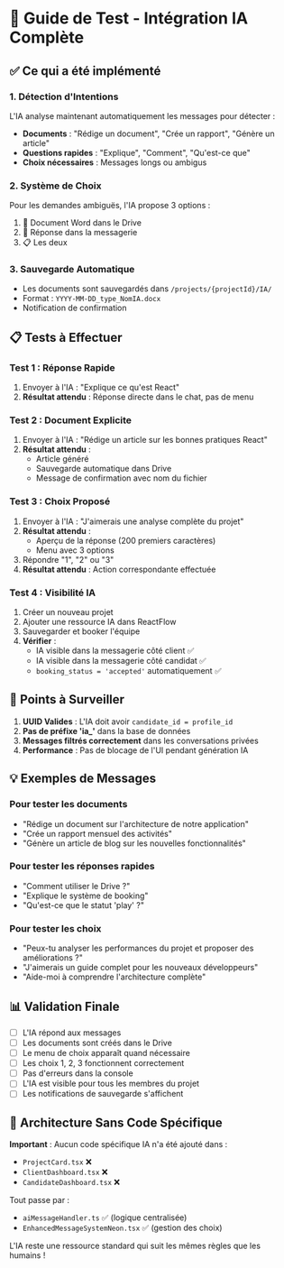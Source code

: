 # 🧪 Guide de Test - Intégration IA Complète

## ✅ Ce qui a été implémenté

### 1. **Détection d'Intentions**
L'IA analyse maintenant automatiquement les messages pour détecter :
- **Documents** : "Rédige un document", "Crée un rapport", "Génère un article"
- **Questions rapides** : "Explique", "Comment", "Qu'est-ce que"
- **Choix nécessaires** : Messages longs ou ambigus

### 2. **Système de Choix**
Pour les demandes ambiguës, l'IA propose 3 options :
1. 📄 Document Word dans le Drive
2. 💬 Réponse dans la messagerie
3. 📋 Les deux

### 3. **Sauvegarde Automatique**
- Les documents sont sauvegardés dans `/projects/{projectId}/IA/`
- Format : `YYYY-MM-DD_type_NomIA.docx`
- Notification de confirmation

## 📋 Tests à Effectuer

### Test 1 : Réponse Rapide
1. Envoyer à l'IA : "Explique ce qu'est React"
2. **Résultat attendu** : Réponse directe dans le chat, pas de menu

### Test 2 : Document Explicite
1. Envoyer à l'IA : "Rédige un article sur les bonnes pratiques React"
2. **Résultat attendu** :
   - Article généré
   - Sauvegarde automatique dans Drive
   - Message de confirmation avec nom du fichier

### Test 3 : Choix Proposé
1. Envoyer à l'IA : "J'aimerais une analyse complète du projet"
2. **Résultat attendu** :
   - Aperçu de la réponse (200 premiers caractères)
   - Menu avec 3 options
3. Répondre "1", "2" ou "3"
4. **Résultat attendu** : Action correspondante effectuée

### Test 4 : Visibilité IA
1. Créer un nouveau projet
2. Ajouter une ressource IA dans ReactFlow
3. Sauvegarder et booker l'équipe
4. **Vérifier** :
   - IA visible dans la messagerie côté client ✅
   - IA visible dans la messagerie côté candidat ✅
   - `booking_status = 'accepted'` automatiquement ✅

## 🐛 Points à Surveiller

1. **UUID Valides** : L'IA doit avoir `candidate_id = profile_id`
2. **Pas de préfixe 'ia_'** dans la base de données
3. **Messages filtrés correctement** dans les conversations privées
4. **Performance** : Pas de blocage de l'UI pendant génération IA

## 💡 Exemples de Messages

### Pour tester les documents
- "Rédige un document sur l'architecture de notre application"
- "Crée un rapport mensuel des activités"
- "Génère un article de blog sur les nouvelles fonctionnalités"

### Pour tester les réponses rapides
- "Comment utiliser le Drive ?"
- "Explique le système de booking"
- "Qu'est-ce que le statut 'play' ?"

### Pour tester les choix
- "Peux-tu analyser les performances du projet et proposer des améliorations ?"
- "J'aimerais un guide complet pour les nouveaux développeurs"
- "Aide-moi à comprendre l'architecture complète"

## 📊 Validation Finale

- [ ] L'IA répond aux messages
- [ ] Les documents sont créés dans le Drive
- [ ] Le menu de choix apparaît quand nécessaire
- [ ] Les choix 1, 2, 3 fonctionnent correctement
- [ ] Pas d'erreurs dans la console
- [ ] L'IA est visible pour tous les membres du projet
- [ ] Les notifications de sauvegarde s'affichent

## 🚀 Architecture Sans Code Spécifique

**Important** : Aucun code spécifique IA n'a été ajouté dans :
- `ProjectCard.tsx` ❌
- `ClientDashboard.tsx` ❌
- `CandidateDashboard.tsx` ❌

Tout passe par :
- `aiMessageHandler.ts` ✅ (logique centralisée)
- `EnhancedMessageSystemNeon.tsx` ✅ (gestion des choix)

L'IA reste une ressource standard qui suit les mêmes règles que les humains !
